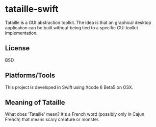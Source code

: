 tataille-swift
==============

Tataille is a GUI abstraction toolkit. The idea is that an graphical
desktop application can be built without being tied to a specific
GUI toolkit implementation.

License
-------
BSD

Platforms/Tools
---------------
This project is developed in Swift using Xcode 6 Beta5 on OSX.

Meaning of Tataille
-------------------
What does 'Tataille' mean?  It's a French word (possibly only in
Cajun French) that means scary creature or monster.

